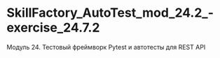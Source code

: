 # SkillFactory_AutoTest_mod_24.2_-exercise_24.7.2
Модуль 24. Тестовый фреймворк Pytest и автотесты для REST API
